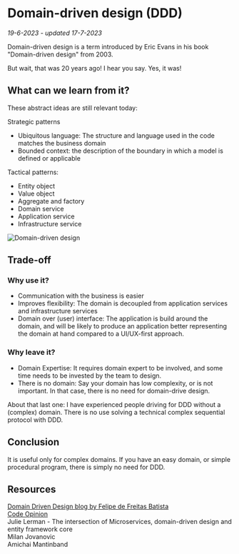 # Domain-driven design (DDD)

*19-6-2023 - updated 17-7-2023*

Domain-driven design is a term introduced by Eric Evans in his book "Domain-driven design" from 2003.

But wait, that was 20 years ago! I hear you say. Yes, it was!

## What can we learn from it?

These abstract ideas are still relevant today:

Strategic patterns

- Ubiquitous language: The structure and language used in the code matches the business domain
- Bounded context: the description of the boundary in which a model is defined or applicable

Tactical patterns:

- Entity object
- Value object
- Aggregate and factory
- Domain service
- Application service
- Infrastructure service

![Domain-driven design](/assets/images/domaindrivendesign/domaindrivendesign.svg "Domain-driven design; strategic and tactical design patterns")

## Trade-off

### Why use it?

- Communication with the business is easier
- Improves flexibility: The domain is decoupled from application services and infrastructure services
- Domain over (user) interface: The application is build around the domain, and will be likely to produce an application
  better representing the domain at hand compared to a UI/UX-first approach.

### Why leave it?

- Domain Expertise: It requires domain expert to be involved, and some time needs to be invested by the team to design.
- There is no domain: Say your domain has low complexity, or is not important. In that case, there is no need for
  domain-drive design.

About that last one: I have experienced people driving for DDD without a (complex) domain. There is no use solving a
technical complex sequential protocol with DDD.

## Conclusion

It is useful only for complex domains. If you have an easy domain, or simple procedural program, there is simply no need
for DDD.

## Resources

[Domain Driven Design blog by Felipe de Freitas Batista](https://thedomaindrivendesign.io/)  
[Code Opinion](https://codeopinion.com/)  
Julie Lerman - The intersection of Microservices, domain-driven design and entity framework core  
Milan Jovanovic  
Amichai Mantinband